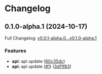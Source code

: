 # Changelog

## 0.1.0-alpha.1 (2024-10-17)

Full Changelog: [v0.0.1-alpha.0...v0.1.0-alpha.1](https://github.com/OmniStack-sh/omnistack-kotlin/compare/v0.0.1-alpha.0...v0.1.0-alpha.1)

### Features

* **api:** api update ([60c35dc](https://github.com/OmniStack-sh/omnistack-kotlin/commit/60c35dcb8e1f6cbf7535d086678752e086d843b5))
* **api:** api update ([#1](https://github.com/OmniStack-sh/omnistack-kotlin/issues/1)) ([3df1f83](https://github.com/OmniStack-sh/omnistack-kotlin/commit/3df1f836b96e209484104a2722f6ee47d5f28686))

